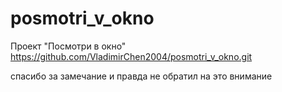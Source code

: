 # posmotri_v_okno
Проект "Посмотри в окно"
https://github.com/VladimirChen2004/posmotri_v_okno.git

спасибо за замечание и правда не обратил на это внимание

